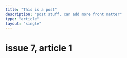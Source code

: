 ```yaml
---
title: "This is a post"
description: "post stuff, can add more front matter"
type: "article"
layout: "single"
---
```


# issue 7, article 1
